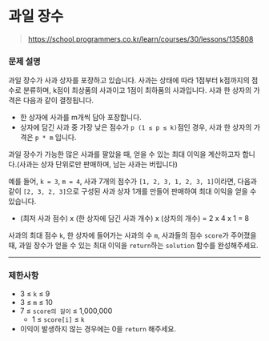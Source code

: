 # 과일 장수

> https://school.programmers.co.kr/learn/courses/30/lessons/135808

### 문제 설명

과일 장수가 사과 상자를 포장하고 있습니다. 사과는 상태에 따라 1점부터 k점까지의 점수로 분류하며, k점이 최상품의 사과이고 1점이 최하품의 사과입니다. 사과 한 상자의 가격은 다음과 같이 결정됩니다.

- 한 상자에 사과를 m개씩 담아 포장합니다.
- 상자에 담긴 사과 중 가장 낮은 점수가 `p (1 ≤ p ≤ k)`점인 경우, 사과 한 상자의 가격은 `p * m` 입니다.

과일 장수가 가능한 많은 사과를 팔았을 때, 얻을 수 있는 최대 이익을 계산하고자 합니다.(사과는 상자 단위로만 판매하며, 남는 사과는 버립니다)

예를 들어, `k = 3`, `m = 4`, 사과 7개의 점수가 `[1, 2, 3, 1, 2, 3, 1]`이라면, 다음과 같이 `[2, 3, 2, 3]`으로 구성된 사과 상자 1개를 만들어 판매하여 최대 이익을 얻을 수 있습니다.

- (최저 사과 점수) x (한 상자에 담긴 사과 개수) x (상자의 개수) = 2 x 4 x 1 = 8

사과의 최대 점수 `k`, 한 상자에 들어가는 사과의 수 `m`, 사과들의 점수 `score`가 주어졌을 때, 과일 장수가 얻을 수 있는 최대 이익을 `return`하는 `solution` 함수를 완성해주세요.

---

### 제한사항

- 3 ≤ `k` ≤ 9
- 3 ≤ `m` ≤ 10
- 7 ≤ `score의 길이` ≤ 1,000,000
  - 1 ≤ `score[i]` ≤ `k`
- 이익이 발생하지 않는 경우에는 0을 `return` 해주세요.

